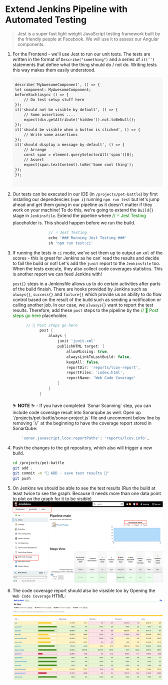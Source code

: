 # Extend Jenkins Pipeline with Automated Testing

> Jest is a super fast light weight JavaScript testing framework built by the friendly people at Facebook. We will use it to assess our Angular components.

1. For the Frontend - we'll use Jest to run our unit tests. The tests are written in the format of `Describe("something")` and a series of `it('')` statements that define what the thing should do / not do. Writing tests this way makes them easily understood.

    <div class="highlight" style="background: #f7f7f7">
    <pre>
    <code class="language-javascript">
    describe('MyAwesomeComponent', () => {
    let component: MyAwesomeComponent;
    beforeEach(async () => {
        // Do test setup stuff here
    });
    it('should not be visible by default', () => {
        // Some assertions ....
        expect(div.getAttribute('hidden')).not.toBeNull();
    });
    it('should be visible when a button is clicked', () => {
        // Write some assertions
    });
    it('should display a message by default', () => {
        // Arrange
        const span = element.querySelectorAll('span')[0];
        // Assert
        expect(span.textContent).toBe('Some cool thing');
    });
    });
    </code>
    </pre>
    </div>

2. Our tests can be executed in our IDE (in `/projects/pet-battle`) by first installing our dependencies (`npm i`) running `npm run test` but let's jump ahead and get them going in our pipeline as it doesn't matter if they work on your machine! To do this, we're going to extend the `Build{}` stage in `Jenkinsfile`. Extend the pipeline where <span style="color:green;" >// 🃏 Jest Testing</span> placeholder is. This should happen before we run the build.

    ```groovy
                    // 🃏 Jest Testing
                    echo '### Running Jest Testing ###'
                    sh 'npm run test:ci'
    ```

3. If running the tests in `ci` mode, we've set them up to output an `xml` of the scores - this is great for Jenkins as he can˙ read the results and decide to fail the build or not! Let's add the `junit` report to the `Jenkinsfile` too. When the tests execute, they also collect code coverages statistics. This is another report we can feed Jenkins with!

    `post{}` steps in a Jenkinsfile allows us to do certain activities after parts of the build finsish. There are hooks provided by Jenkins such as `always{}`, `success{}` and `failure{}` which provide us an ability to do flow control based on the result of the build such as sending a notification or calling another job. In our case, we `alwasys{}` want to report the test results. Therefore, add these `post` steps to the pipeline by the <span style="color:green;" >// 📰 Post steps go here</span> placeholder.

    ```groovy
          // 📰 Post steps go here
                post {
                    always {
                        junit 'junit.xml'
                        publishHTML target: [
                            allowMissing: true,
                            alwaysLinkToLastBuild: false,
                            keepAll: false,
                            reportDir: 'reports/lcov-report',
                            reportFiles: 'index.html',
                            reportName: 'Web Code Coverage'
                        ]
                    }
                }
    ```

    <p class="warn">
    ⛷️ <b>NOTE</b> ⛷️ - If you have completed `Sonar Scanning` step, you can include code coverage result into Sonarqube as well. Open up `/projects/pet-battle/sonar-project.js` file and uncomment below line by removing `//` at the beginning to have the coverage report stored in SonarQube:
    </p>

    ```bash
        'sonar.javascript.lcov.reportPaths': 'reports/lcov.info',
    ```

4. Push the changes to the git repository, which also will trigger a new build.

    ```bash
    cd /projects/pet-battle
    git add .
    git commit -m "🍊 ADD - save test results 🍊"
    git push
    ```

5. On Jenkins we should be able to see the test results (Run the build at least twice to see the graph. Because it needs more than one data point to plot on the graph for it to be visible)
![jenkins-test-results](./images/jenkins-test-results.png)

6. The code coverage report should also be visisble too by Opening the `Web Code Coverage` HTML:
![jenkins-coverage](./images/jenkins-coverage.png)
